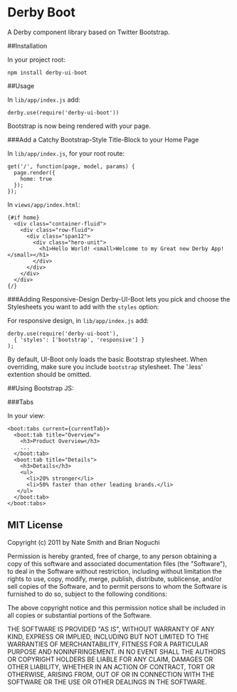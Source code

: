 # Derby Boot

A Derby component library based on Twitter Bootstrap.

##Installation


In your project root:

    npm install derby-ui-boot
  
##Usage

In `lib/app/index.js` add: 

    derby.use(require('derby-ui-boot'))

Bootstrap is now being rendered with your page.

###Add a Catchy Bootstrap-Style Title-Block to your Home Page

In `lib/app/index.js`, for your root route:

    get('/', function(page, model, params) {
      page.render({
        home: true
      });
    });

In `views/app/index.html`:

    {#if home}
      <div class="container-fluid">
        <div class="row-fluid">
          <div class="span12">
            <div class="hero-unit">
              <h1>Hello World! <small>Welcome to my Great new Derby App!</small></h1>
            </div>
          </div>
        </div>
      </div>
    {/}

###Adding Responsive-Design
Derby-UI-Boot lets you pick and choose the Stylesheets you want to add with the `styles` option:

For responsive design, in `lib/app/index.js` add: 

    derby.use(require('derby-ui-boot'),
      { 'styles': ['bootstrap', 'responsive'] }
    );

By default, UI-Boot only loads the basic Bootstrap stylesheet. When overriding, make sure you include `bootstrap` stylesheet. The '.less' extention should be omitted.

##Using Bootstrap JS: 

###Tabs

In your view:

    <boot:tabs current={currentTab}>
      <boot:tab title="Overview">
        <h3>Product Overview</h3>
        ...
      </boot:tab>
      <boot:tab title="Details">
        <h3>Details</h3>
        <ul>
          <li>20% stronger</li>
          <li>50% faster than other leading brands.</li>
       </ul>
      </boot:tab>
    </boot:tabs>

## MIT License
Copyright (c) 2011 by Nate Smith and Brian Noguchi

Permission is hereby granted, free of charge, to any person obtaining a copy
of this software and associated documentation files (the "Software"), to deal
in the Software without restriction, including without limitation the rights
to use, copy, modify, merge, publish, distribute, sublicense, and/or sell
copies of the Software, and to permit persons to whom the Software is
furnished to do so, subject to the following conditions:

The above copyright notice and this permission notice shall be included in
all copies or substantial portions of the Software.

THE SOFTWARE IS PROVIDED "AS IS", WITHOUT WARRANTY OF ANY KIND, EXPRESS OR
IMPLIED, INCLUDING BUT NOT LIMITED TO THE WARRANTIES OF MERCHANTABILITY,
FITNESS FOR A PARTICULAR PURPOSE AND NONINFRINGEMENT. IN NO EVENT SHALL THE
AUTHORS OR COPYRIGHT HOLDERS BE LIABLE FOR ANY CLAIM, DAMAGES OR OTHER
LIABILITY, WHETHER IN AN ACTION OF CONTRACT, TORT OR OTHERWISE, ARISING FROM,
OUT OF OR IN CONNECTION WITH THE SOFTWARE OR THE USE OR OTHER DEALINGS IN
THE SOFTWARE.
